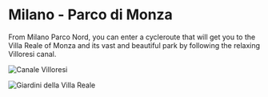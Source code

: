# Milano - Parco di Monza

From Milano Parco Nord, you can enter a cycleroute that will get you to the Villa Reale of Monza and its vast and beautiful park by following the relaxing Villoresi canal.

![Canale Villoresi](https://upload.wikimedia.org/wikipedia/commons/thumb/d/d1/Canale_Villoresi_Parabiago.JPG/1600px-Canale_Villoresi_Parabiago.JPG)

![Giardini della Villa Reale](https://upload.wikimedia.org/wikipedia/commons/thumb/3/36/Villa_Reale_di_Monza.jpg/990px-Villa_Reale_di_Monza.jpg)
